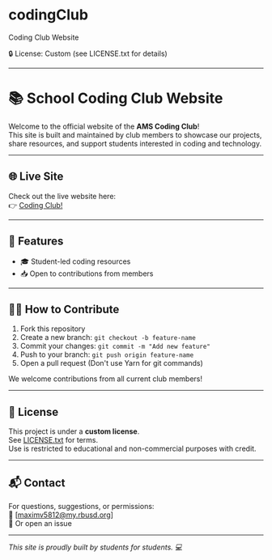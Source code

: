 # codingClub
Coding Club Website


🔒 License: Custom (see LICENSE.txt for details)

---


# 📚 School Coding Club Website

Welcome to the official website of the **AMS Coding Club**!  
This site is built and maintained by club members to showcase our projects, share resources, and support students interested in coding and technology.

---

## 🌐 Live Site

Check out the live website here:  
👉 [Coding Club!](https://genzrizzcode.github.io/codingClub/)

---

## 🚀 Features

- 🎓 Student-led coding resources
- 📥 Open to contributions from members

---

## 👩‍💻 How to Contribute

1. Fork this repository
2. Create a new branch: `git checkout -b feature-name`
3. Commit your changes: `git commit -m "Add new feature"`
4. Push to your branch: `git push origin feature-name`
5. Open a pull request
   (Don't use Yarn for git commands)

We welcome contributions from all current club members!

---

## 📜 License

This project is under a **custom license**.  
See [LICENSE.txt](./LICENSE.txt) for terms.  
Use is restricted to educational and non-commercial purposes with credit.

---

## 📬 Contact

For questions, suggestions, or permissions:  
📧 [maximv5812@my.rbusd.org]  
💬 Or open an issue

---

_This site is proudly built by students for students. 💻_
